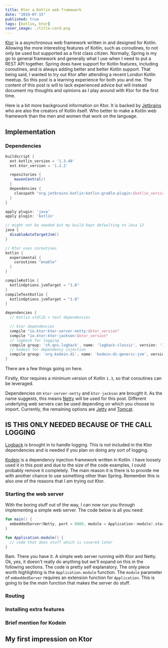 ```yaml
---
title: Ktor a Kotlin web framework
date: "2019-07-15"
published: true
tags: [kotlin, ktor]
cover_image: ./title-card.png
---
```


[Ktor](https://ktor.io/) is a asynchronous web framework written in and designed for Kotlin. Allowing the more interesting features of Kotlin, such as coroutines, to not only be used but supported as a first class citizen. Normally, Spring is my go to general framework and generally what I use when I need to put a REST API together. Spring does have support for Kotlin features, including coroutines, and is always adding better and better Kotlin support. That being said, I wanted to try out Ktor after attending a recent London Kotlin meetup. So this post is a learning experience for both you and me. The content of this post is will to lack experienced advice but will instead document my thoughts and opinions as I play around with Ktor for the first time.

Here is a bit more background information on Ktor. It is backed by [Jetbrains](https://www.jetbrains.com/) who are also the creators of Kotlin itself. Who better to make a Kotlin web framework than the men and women that work on the language.

## Implementation

### Dependencies

```groovy
buildscript {
  ext.kotlin_version = '1.3.40'
  ext.ktor_version = '1.2.2'

  repositories {
    mavenCentral()
  }
  dependencies {
    classpath "org.jetbrains.kotlin:kotlin-gradle-plugin:$kotlin_version"
  }
}

apply plugin: 'java'
apply plugin: 'kotlin'

// might not be needed but my build kept defaulting to Java 12
java {
  disableAutoTargetJvm()
}

// Ktor uses coroutines
kotlin {
  experimental {
    coroutines "enable"
  }
}

compileKotlin {
  kotlinOptions.jvmTarget = "1.8"
}
compileTestKotlin {
  kotlinOptions.jvmTarget = "1.8"
}

dependencies {
  // Kotlin stdlib + test dependencies

  // ktor dependencies
  compile "io.ktor:ktor-server-netty:$ktor_version"
  compile "io.ktor:ktor-jackson:$ktor_version"
  // logback for logging
  compile group: 'ch.qos.logback', name: 'logback-classic', version: '1.2.3'
  // kodein for dependency injection
  compile group: 'org.kodein.di', name: 'kodein-di-generic-jvm', version: '6.3.0'
}
```

There are a few things going on here.

Firstly, Ktor requires a minimum version of Kotlin `1.3`, so that coroutines can be leveraged. 

Dependencies on `ktor-server-netty` and `ktor-jackson` are brought it. As the name suggests, this means [Netty](https://netty.io/) will be used for this post. Different underlying web servers can be used depending on which you choose to import. Currently, the remaining options are [Jetty](https://www.eclipse.org/jetty/) and [Tomcat](http://tomcat.apache.org/).

## IS THIS ONLY NEEDED BECAUSE OF THE CALL LOGGING
[Logback](https://logback.qos.ch/) is brought in to handle logging. This is not included in the Ktor dependencies and is needed if you plan on doing any sort of logging.

[Kodein](https://kodein.org/Kodein-DI/) is a dependency injection framework written in Kotlin. I have loosely used it in this post and due to the size of the code examples, I could probably remove it completely. The main reason it is there is to provide me with another chance to use something other than Spring. Remember this is also one of the reasons that I am trying out Ktor.

### Starting the web server

With the boring stuff out of the way, I can now run you through implementing a simple web server. The code below is all you need:

```kotlin
fun main() {
  embeddedServer(Netty, port = 8080, module = Application::module).start()
}

fun Application.module() {
  // code that does stuff which is covered later
}
```

Bam. There you have it. A simple web server running with Ktor and Netty. Ok, yes, it doesn't really do anything but we'll expand on this in the following sections. The code is pretty self explanatory. The only piece worth highlighting is the `Application.module` function. The `module` parameter of `embeddedServer` requires an extension function for `Application`. This is going to be the _main_ function that makes the server do stuff.

### Routing

### Installing extra features

### Brief mention for Kodein

## My first impression on Ktor